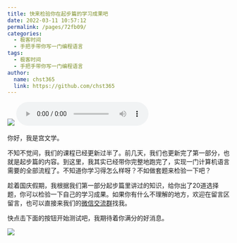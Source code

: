```yaml
---
title: 快来检验你在起步篇的学习成果吧
date: 2022-03-11 10:57:12
permalink: /pages/72fb09/
categories: 
  - 极客时间
  - 手把手带你写一门编程语言
tags: 
  - 极客时间
  - 手把手带你写一门编程语言
author: 
  name: chst365
  link: https://github.com/chst365
---
```

![](https://cdn.jsdelivr.net/gh/chst365/bolgImgs/imgs/topImgs/339.jpg)
<audio title="期中测试.快来检验你在起步篇的学习成果吧" src="https://static001.geekbang.org/resource/audio/c7/3d/c7096ebcaaaf9aa4e29d4cc43640b23d.mp3" controls="controls"></audio> 


你好，我是宫文学。

不知不觉间，我们的课程已经更新过半了。前几天，我们也更新完了第一部分，也就是起步篇的内容。到这里，我其实已经带你完整地跑完了，实现一门计算机语言需要的全部流程了。不知道你学习得怎么样呀？不如做套题来检验一下吧？

趁着国庆假期，我根据我们第一部分起步篇里讲过的知识，给你出了20道选择题，你可以检验一下自己的学习成果。如果你有什么不理解的地方，欢迎在留言区留言，也可以直接来我们的[微信交流群](https://jinshuju.net/f/eMNUpx)找我。

快点击下面的按钮开始测试吧，我期待着你满分的好消息。

[![](https://static001.geekbang.org/resource/image/28/a4/28d1be62669b4f3cc01c36466bf811a4.png?wh=1142x201)](http://time.geekbang.org/quiz/intro?act_id=974&exam_id=2805)


